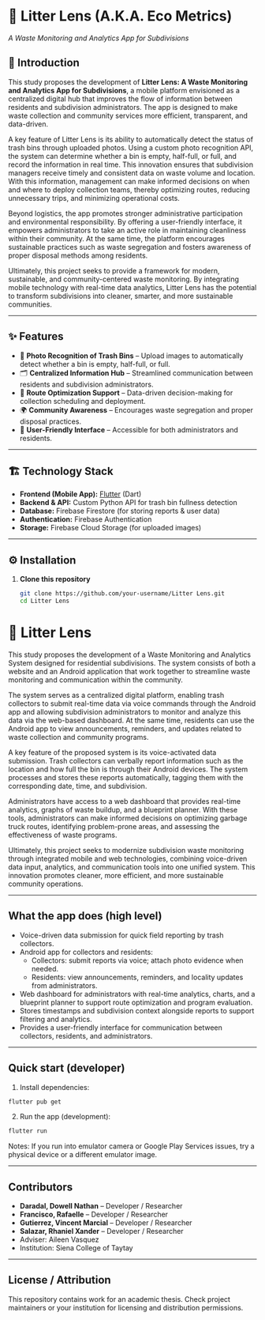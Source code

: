 # 🌱 Litter Lens (A.K.A. Eco Metrics)

_A Waste Monitoring and Analytics App for Subdivisions_

## 📖 Introduction

This study proposes the development of **Litter Lens: A Waste Monitoring and Analytics App for Subdivisions**, a mobile platform envisioned as a centralized digital hub that improves the flow of information between residents and subdivision administrators. The app is designed to make waste collection and community services more efficient, transparent, and data-driven.

A key feature of Litter Lens is its ability to automatically detect the status of trash bins through uploaded photos. Using a custom photo recognition API, the system can determine whether a bin is empty, half-full, or full, and record the information in real time. This innovation ensures that subdivision managers receive timely and consistent data on waste volume and location. With this information, management can make informed decisions on when and where to deploy collection teams, thereby optimizing routes, reducing unnecessary trips, and minimizing operational costs.

Beyond logistics, the app promotes stronger administrative participation and environmental responsibility. By offering a user-friendly interface, it empowers administrators to take an active role in maintaining cleanliness within their community. At the same time, the platform encourages sustainable practices such as waste segregation and fosters awareness of proper disposal methods among residents.

Ultimately, this project seeks to provide a framework for modern, sustainable, and community-centered waste monitoring. By integrating mobile technology with real-time data analytics, Litter Lens has the potential to transform subdivisions into cleaner, smarter, and more sustainable communities.

---

## ✨ Features

- 📸 **Photo Recognition of Trash Bins** – Upload images to automatically detect whether a bin is empty, half-full, or full.
- 🗂️ **Centralized Information Hub** – Streamlined communication between residents and subdivision administrators.
- 🚛 **Route Optimization Support** – Data-driven decision-making for collection scheduling and deployment.
- 🌍 **Community Awareness** – Encourages waste segregation and proper disposal practices.
- 👤 **User-Friendly Interface** – Accessible for both administrators and residents.

---

## 🏗️ Technology Stack

- **Frontend (Mobile App):** [Flutter](https://flutter.dev/) (Dart)
- **Backend & API:** Custom Python API for trash bin fullness detection
- **Database:** Firebase Firestore (for storing reports & user data)
- **Authentication:** Firebase Authentication
- **Storage:** Firebase Cloud Storage (for uploaded images)

---

## ⚙️ Installation

1. **Clone this repository**

   ```bash
   git clone https://github.com/your-username/Litter Lens.git
   cd Litter Lens
   ```

# 🌱 Litter Lens

This study proposes the development of a Waste Monitoring and Analytics System designed for residential subdivisions. The system consists of both a website and an Android application that work together to streamline waste monitoring and communication within the community.

The system serves as a centralized digital platform, enabling trash collectors to submit real-time data via voice commands through the Android app and allowing subdivision administrators to monitor and analyze this data via the web-based dashboard. At the same time, residents can use the Android app to view announcements, reminders, and updates related to waste collection and community programs.

A key feature of the proposed system is its voice-activated data submission. Trash collectors can verbally report information such as the location and how full the bin is through their Android devices. The system processes and stores these reports automatically, tagging them with the corresponding date, time, and subdivision.

Administrators have access to a web dashboard that provides real-time analytics, graphs of waste buildup, and a blueprint planner. With these tools, administrators can make informed decisions on optimizing garbage truck routes, identifying problem-prone areas, and assessing the effectiveness of waste programs.

Ultimately, this project seeks to modernize subdivision waste monitoring through integrated mobile and web technologies, combining voice-driven data input, analytics, and communication tools into one unified system. This innovation promotes cleaner, more efficient, and more sustainable community operations.

---

## What the app does (high level)

- Voice-driven data submission for quick field reporting by trash collectors.
- Android app for collectors and residents:
  - Collectors: submit reports via voice; attach photo evidence when needed.
  - Residents: view announcements, reminders, and locality updates from administrators.
- Web dashboard for administrators with real-time analytics, charts, and a blueprint planner to support route optimization and program evaluation.
- Stores timestamps and subdivision context alongside reports to support filtering and analytics.
- Provides a user-friendly interface for communication between collectors, residents, and administrators.

---

## Quick start (developer)

1. Install dependencies:

```bash
flutter pub get
```

2. Run the app (development):

```bash
flutter run
```

Notes: If you run into emulator camera or Google Play Services issues, try a physical device or a different emulator image.

---

## Contributors

- **Daradal, Dowell Nathan** – Developer / Researcher
- **Francisco, Rafaelle** – Developer / Researcher
- **Gutierrez, Vincent Marcial** – Developer / Researcher
- **Salazar, Rhaniel Xander** – Developer / Researcher
- Adviser: Aileen Vasquez
- Institution: Siena College of Taytay

---

## License / Attribution

This repository contains work for an academic thesis. Check project maintainers or your institution for licensing and distribution permissions.
